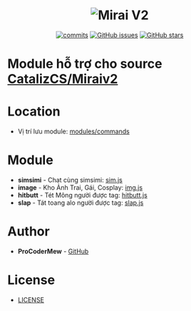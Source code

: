 <h1 align="center">
	<img src="https://i.imgur.com/1B2FnzS.png" alt="Mirai V2">
</h1>

<p align="center">
	<a href="https://github.com/ProCoderMew/Module-Miraiv2/commits" target="_blank"><img alt="commits" src="https://img.shields.io/github/commit-activity/m/ProCoderMew/Module-Miraiv2.svg?label=commit&style=flat-square"></a>
	<a href="https://github.com/ProCoderMew/Module-Miraiv2/issues" target="_blank"><img alt="GitHub issues" src="https://img.shields.io/github/issues/ProCoderMew/Module-Miraiv2"></a>
	<a href="https://github.com/ProCoderMew/Module-Miraiv2/stargazers" target="_blank"><img alt="GitHub stars" src="https://img.shields.io/github/stars/ProCoderMew/Module-Miraiv2"></a>
</p>

# Module hỗ trợ cho source [CatalizCS/Miraiv2](https://github.com/catalizcs/miraiv2)

# Location
- Vị trí lưu module: [modules/commands](https://github.com/catalizcs/miraiv2/tree/main/modules/commands)

# Module
- **simsimi** - Chat cùng simsimi: [sim.js](modules/commands/sim.js)
- **image** - Kho Ảnh Trai, Gái, Cosplay: [img.js](modules/commands/img.js)
- **hitbutt** - Tét Mông người được tag: [hitbutt.js](modules/commands/hitbutt.js)
- **slap** - Tát toang alo người được tag: [slap.js](modules/commands/slap.js)

# Author
- **ProCoderMew** - [GitHub](https://github.com/ProCoderMew)

# License

- [LICENSE](LICENSE)
